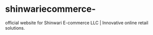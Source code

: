 # shinwariecommerce-
official website for Shinwari E-commerce LLC | Innovative online retail solutions.

